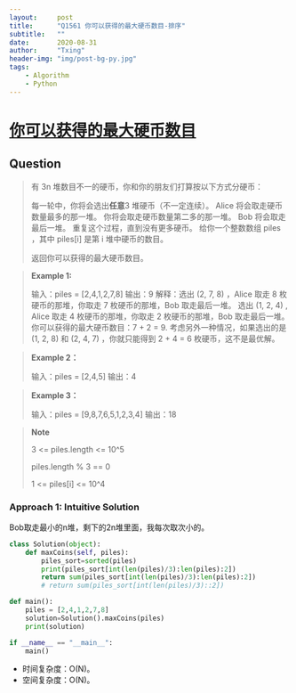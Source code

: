 ```yaml
---
layout:     post
title:      "Q1561 你可以获得的最大硬币数目-排序"
subtitle:   ""
date:       2020-08-31
author:     "Txing"
header-img: "img/post-bg-py.jpg"
tags:
    - Algorithm
    - Python
---
```


# [你可以获得的最大硬币数目](<https://leetcode-cn.com/problems/maximum-number-of-coins-you-can-get/>)

## Question

> 有 3n 堆数目不一的硬币，你和你的朋友们打算按以下方式分硬币：
>
> 每一轮中，你将会选出**任意**3 堆硬币（不一定连续）。
> Alice 将会取走硬币数量最多的那一堆。
> 你将会取走硬币数量第二多的那一堆。
> Bob 将会取走最后一堆。
> 重复这个过程，直到没有更多硬币。
> 给你一个整数数组 piles ，其中 piles[i] 是第 i 堆中硬币的数目。
>
> 返回你可以获得的最大硬币数目。
>

> **Example 1:**
>
> 输入：piles = [2,4,1,2,7,8]
> 输出：9
> 解释：选出 (2, 7, 8) ，Alice 取走 8 枚硬币的那堆，你取走 7 枚硬币的那堆，Bob 取走最后一堆。
> 选出 (1, 2, 4) , Alice 取走 4 枚硬币的那堆，你取走 2 枚硬币的那堆，Bob 取走最后一堆。
> 你可以获得的最大硬币数目：7 + 2 = 9.
> 考虑另外一种情况，如果选出的是 (1, 2, 8) 和 (2, 4, 7) ，你就只能得到 2 + 4 = 6 枚硬币，这不是最优解。

> **Example 2：**
>
> 输入：piles = [2,4,5]
> 输出：4

>**Example 3：**
>
>输入：piles = [9,8,7,6,5,1,2,3,4]
>输出：18

> **Note**
>
> 3 <= piles.length <= 10^5
>
> piles.length % 3 == 0
>
> 1 <= piles[i] <= 10^4



### Approach 1: Intuitive Solution

Bob取走最小的n堆，剩下的2n堆里面，我每次取次小的。

```python
class Solution(object):
    def maxCoins(self, piles):
        piles_sort=sorted(piles)
        print(piles_sort[int(len(piles)/3):len(piles):2])
        return sum(piles_sort[int(len(piles)/3):len(piles):2])
    	# return sum(piles_sort[int(len(piles)/3)::2])

def main():
    piles = [2,4,1,2,7,8]
    solution=Solution().maxCoins(piles)
    print(solution)

if __name__ == "__main__":
    main()
```



- 时间复杂度：O(N)。
- 空间复杂度：O(N)。


